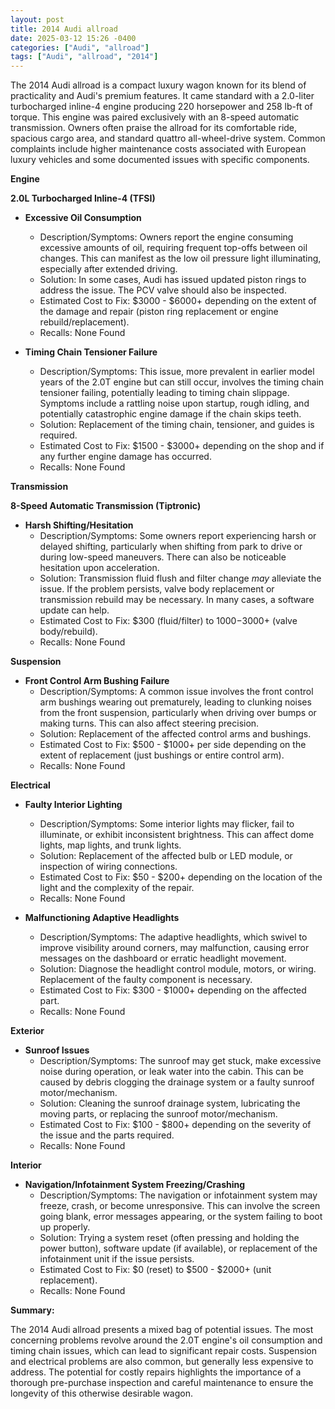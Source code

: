 ```yaml
---
layout: post
title: 2014 Audi allroad
date: 2025-03-12 15:26 -0400
categories: ["Audi", "allroad"]
tags: ["Audi", "allroad", "2014"]
---
```

The 2014 Audi allroad is a compact luxury wagon known for its blend of practicality and Audi's premium features. It came standard with a 2.0-liter turbocharged inline-4 engine producing 220 horsepower and 258 lb-ft of torque. This engine was paired exclusively with an 8-speed automatic transmission. Owners often praise the allroad for its comfortable ride, spacious cargo area, and standard quattro all-wheel-drive system. Common complaints include higher maintenance costs associated with European luxury vehicles and some documented issues with specific components.

**Engine**

**2.0L Turbocharged Inline-4 (TFSI)**

* **Excessive Oil Consumption**
    * Description/Symptoms: Owners report the engine consuming excessive amounts of oil, requiring frequent top-offs between oil changes. This can manifest as the low oil pressure light illuminating, especially after extended driving.
    * Solution: In some cases, Audi has issued updated piston rings to address the issue. The PCV valve should also be inspected.
    * Estimated Cost to Fix: $3000 - $6000+ depending on the extent of the damage and repair (piston ring replacement or engine rebuild/replacement).
    * Recalls: None Found

* **Timing Chain Tensioner Failure**
    * Description/Symptoms: This issue, more prevalent in earlier model years of the 2.0T engine but can still occur, involves the timing chain tensioner failing, potentially leading to timing chain slippage. Symptoms include a rattling noise upon startup, rough idling, and potentially catastrophic engine damage if the chain skips teeth.
    * Solution: Replacement of the timing chain, tensioner, and guides is required.
    * Estimated Cost to Fix: $1500 - $3000+ depending on the shop and if any further engine damage has occurred.
    * Recalls: None Found

**Transmission**

**8-Speed Automatic Transmission (Tiptronic)**

* **Harsh Shifting/Hesitation**
    * Description/Symptoms: Some owners report experiencing harsh or delayed shifting, particularly when shifting from park to drive or during low-speed maneuvers. There can also be noticeable hesitation upon acceleration.
    * Solution: Transmission fluid flush and filter change *may* alleviate the issue. If the problem persists, valve body replacement or transmission rebuild may be necessary. In many cases, a software update can help.
    * Estimated Cost to Fix: $300 (fluid/filter) to $1000-$3000+ (valve body/rebuild).
    * Recalls: None Found

**Suspension**

* **Front Control Arm Bushing Failure**
    * Description/Symptoms: A common issue involves the front control arm bushings wearing out prematurely, leading to clunking noises from the front suspension, particularly when driving over bumps or making turns. This can also affect steering precision.
    * Solution: Replacement of the affected control arms and bushings.
    * Estimated Cost to Fix: $500 - $1000+ per side depending on the extent of replacement (just bushings or entire control arm).
    * Recalls: None Found

**Electrical**

* **Faulty Interior Lighting**
    * Description/Symptoms: Some interior lights may flicker, fail to illuminate, or exhibit inconsistent brightness. This can affect dome lights, map lights, and trunk lights.
    * Solution: Replacement of the affected bulb or LED module, or inspection of wiring connections.
    * Estimated Cost to Fix: $50 - $200+ depending on the location of the light and the complexity of the repair.
    * Recalls: None Found

* **Malfunctioning Adaptive Headlights**
    * Description/Symptoms: The adaptive headlights, which swivel to improve visibility around corners, may malfunction, causing error messages on the dashboard or erratic headlight movement.
    * Solution: Diagnose the headlight control module, motors, or wiring. Replacement of the faulty component is necessary.
    * Estimated Cost to Fix: $300 - $1000+ depending on the affected part.
    * Recalls: None Found

**Exterior**

* **Sunroof Issues**
    * Description/Symptoms: The sunroof may get stuck, make excessive noise during operation, or leak water into the cabin. This can be caused by debris clogging the drainage system or a faulty sunroof motor/mechanism.
    * Solution: Cleaning the sunroof drainage system, lubricating the moving parts, or replacing the sunroof motor/mechanism.
    * Estimated Cost to Fix: $100 - $800+ depending on the severity of the issue and the parts required.
    * Recalls: None Found

**Interior**

* **Navigation/Infotainment System Freezing/Crashing**
    * Description/Symptoms: The navigation or infotainment system may freeze, crash, or become unresponsive. This can involve the screen going blank, error messages appearing, or the system failing to boot up properly.
    * Solution: Trying a system reset (often pressing and holding the power button), software update (if available), or replacement of the infotainment unit if the issue persists.
    * Estimated Cost to Fix: $0 (reset) to $500 - $2000+ (unit replacement).
    * Recalls: None Found

**Summary:**

The 2014 Audi allroad presents a mixed bag of potential issues. The most concerning problems revolve around the 2.0T engine's oil consumption and timing chain issues, which can lead to significant repair costs. Suspension and electrical problems are also common, but generally less expensive to address. The potential for costly repairs highlights the importance of a thorough pre-purchase inspection and careful maintenance to ensure the longevity of this otherwise desirable wagon.


